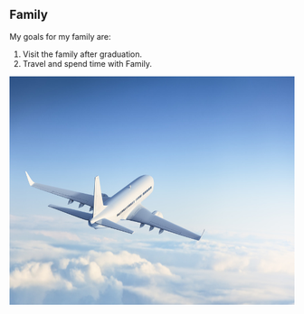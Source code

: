 Family 
----

My goals for my family are:

1. Visit the family after graduation. 
2. Travel and spend time with Family. 

![Travelling](Travelling.jpg)
